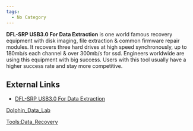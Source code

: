 ```yaml
---
tags:
  - No Category
---
```

**DFL-SRP USB3.0 For Data Extraction** is one world famous recovery
equipment with disk imaging, file extraction & common firmware repair
modules. It recovers three hard drives at high speed synchronously, up
to 180mb/s each channel & over 300mb/s for ssd. Engineers worldwide are
using this equipment with big success. Users with this tool usually have
a higher success rate and stay more competitive.

## External Links

- [DFL-SRP USB3.0 For Data
  Extraction](https://www.dolphindatalab.com/product/dfl-srp-usb3-0-for-data-extraction/)

[Dolphin_Data_Lab](dolphin_data_lab.md)

[Tools:Data_Recovery](tools_data_recovery.md)